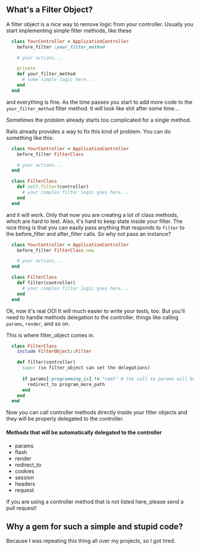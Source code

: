 ## What's a Filter Object?

A filter object is a nice way to remove logic from your controller. Usually you start implementing simple filter methods, like these

``` ruby
  class YourController < ApplicationController
    before_filter :your_filter_method

    # your actions...

    private
    def your_filter_method
      # some simple logic here...
    end
  end
```

and everything is fine. As the time passes you start to add more code to the `your_filter_method` filter method. It will look like shit after some time... 

Sometimes the problem already starts too complicated for a single method. 

Rails already provides a way to fix this kind of problem. You can do something like this:

``` ruby
  class YourController < ApplicationController
    before_filter FilterClass

    # your actions...
  end

  class FilterClass
    def self.filter(controller)
      # your complex filter logic goes here...
    end
  end
```

and it will work. Only that now you are creating a lot of class methods, which are hard to test. Also, it's hard to keep state inside your filter. The nice thing is that you can easily pass anything that responds to `filter` to the before_filter and after_filter calls. So why not pass an instance?

``` ruby
  class YourController < ApplicationController
    before_filter FilterClass.new

    # your actions...
  end

  class FilterClass
    def filter(controller)
      # your complex filter logic goes here...
    end
  end
```

Ok, now it's real OO! It will much easier to write your tests, too. But you'll need to handle methods delegation to the controller, things like calling `params`, `render`, and so on. 

This is where filter_object comes in.

``` ruby
  class FilterClass
    include FilterObject::Filter

    def filter(controller)
      super (so filter_object can set the delegations)
      
      if params[:programming_is] != "cool" # the call to params will be automatically redirected to the controller
        redirect_to program_more_path
      end
    end
  end
```

Now you can call controller methods directly inside your filter objects and they will be properly delegated to the controller. 

#### Methods that will be automatically delegated to the controller
* params
* flash
* render
* redirect_to
* cookies
* session
* headers
* request

If you are using a controller method that is not listed here, please send a pull request!

## Why a gem for such a simple and stupid code?

Because I was repeating this thing all over my projects, so I got tired.

